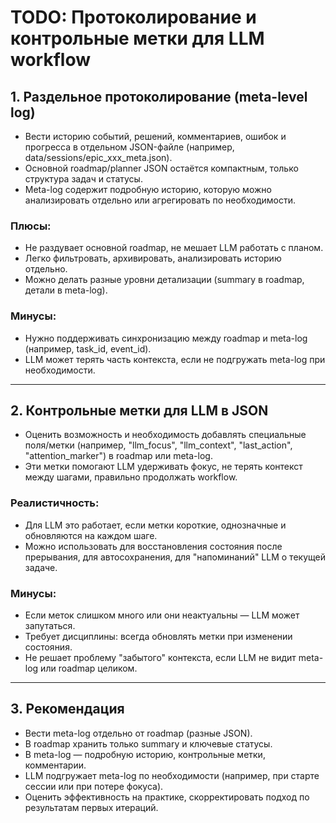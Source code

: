 # TODO: Протоколирование и контрольные метки для LLM workflow

## 1. Раздельное протоколирование (meta-level log)
- Вести историю событий, решений, комментариев, ошибок и прогресса в отдельном JSON-файле (например, data/sessions/epic_xxx_meta.json).
- Основной roadmap/planner JSON остаётся компактным, только структура задач и статусы.
- Meta-log содержит подробную историю, которую можно анализировать отдельно или агрегировать по необходимости.

### Плюсы:
- Не раздувает основной roadmap, не мешает LLM работать с планом.
- Легко фильтровать, архивировать, анализировать историю отдельно.
- Можно делать разные уровни детализации (summary в roadmap, детали в meta-log).

### Минусы:
- Нужно поддерживать синхронизацию между roadmap и meta-log (например, task_id, event_id).
- LLM может терять часть контекста, если не подгружать meta-log при необходимости.

---

## 2. Контрольные метки для LLM в JSON
- Оценить возможность и необходимость добавлять специальные поля/метки (например, "llm_focus", "llm_context", "last_action", "attention_marker") в roadmap или meta-log.
- Эти метки помогают LLM удерживать фокус, не терять контекст между шагами, правильно продолжать workflow.

### Реалистичность:
- Для LLM это работает, если метки короткие, однозначные и обновляются на каждом шаге.
- Можно использовать для восстановления состояния после прерывания, для автосохранения, для "напоминаний" LLM о текущей задаче.

### Минусы:
- Если меток слишком много или они неактуальны — LLM может запутаться.
- Требует дисциплины: всегда обновлять метки при изменении состояния.
- Не решает проблему "забытого" контекста, если LLM не видит meta-log или roadmap целиком.

---

## 3. Рекомендация
- Вести meta-log отдельно от roadmap (разные JSON).
- В roadmap хранить только summary и ключевые статусы.
- В meta-log — подробную историю, контрольные метки, комментарии.
- LLM подгружает meta-log по необходимости (например, при старте сессии или при потере фокуса).
- Оценить эффективность на практике, скорректировать подход по результатам первых итераций. 